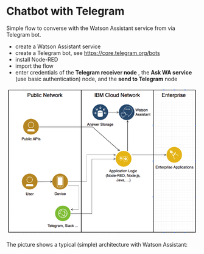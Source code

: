 # Chatbot with Telegram

Simple flow to converse with the Watson Assistant service from via Telegram bot.

- create a Watson Assistant service
- create a Telegram bot, see https://core.telegram.org/bots
- install Node-RED
- import the flow 
- enter credentials of the **Telegram receiver node** , the **Ask WA service** (use basic authentication) node, and the **send to Telegram** node


![sample architecture](architecture.jpg)

The picture shows a typical (simple) architecture with Watson Assistant:
